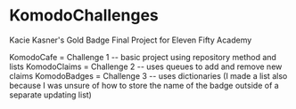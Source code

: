 # KomodoChallenges
Kacie Kasner's Gold Badge Final Project for Eleven Fifty Academy

KomodoCafe = Challenge 1 -- basic project using repository method and lists
KomodoClaims = Challenge 2 -- uses queues to add and remove new claims
KomodoBadges = Challenge 3 -- uses dictionaries (I made a list also because I was unsure of how to store the name of the badge outside of a separate updating list)

